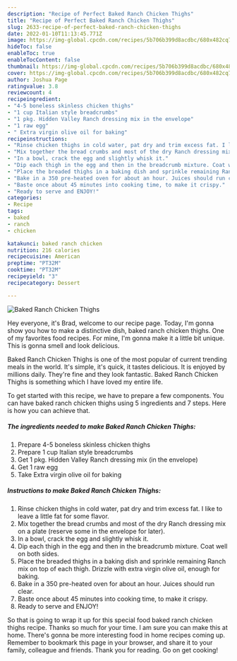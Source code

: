 ```yaml
---
description: "Recipe of Perfect Baked Ranch Chicken Thighs"
title: "Recipe of Perfect Baked Ranch Chicken Thighs"
slug: 2633-recipe-of-perfect-baked-ranch-chicken-thighs
date: 2022-01-10T11:13:45.771Z
image: https://img-global.cpcdn.com/recipes/5b706b399d8acdbc/680x482cq70/baked-ranch-chicken-thighs-recipe-main-photo.jpg
hideToc: false
enableToc: true
enableTocContent: false
thumbnail: https://img-global.cpcdn.com/recipes/5b706b399d8acdbc/680x482cq70/baked-ranch-chicken-thighs-recipe-main-photo.jpg
cover: https://img-global.cpcdn.com/recipes/5b706b399d8acdbc/680x482cq70/baked-ranch-chicken-thighs-recipe-main-photo.jpg
author: Joshua Page
ratingvalue: 3.8
reviewcount: 4
recipeingredient:
- "4-5 boneless skinless chicken thighs"
- "1 cup Italian style breadcrumbs"
- "1 pkg. Hidden Valley Ranch dressing mix in the envelope"
- "1 raw egg"
- " Extra virgin olive oil for baking"
recipeinstructions:
- "Rinse chicken thighs in cold water, pat dry and trim excess fat. I like to leave a little fat for some flavor."
- "Mix together the bread crumbs and most of the dry Ranch dressing mix on a plate (reserve some in the envelope for later)."
- "In a bowl, crack the egg and slightly whisk it."
- "Dip each thigh in the egg and then in the breadcrumb mixture. Coat well on both sides."
- "Place the breaded thighs in a baking dish and sprinkle remaining Ranch mix on top of each thigh. Drizzle with extra virgin olive oil, enough for baking."
- "Bake in a 350 pre-heated oven for about an hour. Juices should run clear."
- "Baste once about 45 minutes into cooking time, to make it crispy."
- "Ready to serve and ENJOY!"
categories:
- Recipe
tags:
- baked
- ranch
- chicken

katakunci: baked ranch chicken 
nutrition: 216 calories
recipecuisine: American
preptime: "PT32M"
cooktime: "PT32M"
recipeyield: "3"
recipecategory: Dessert

---
```



![Baked Ranch Chicken Thighs](https://img-global.cpcdn.com/recipes/5b706b399d8acdbc/680x482cq70/baked-ranch-chicken-thighs-recipe-main-photo.jpg)

Hey everyone, it's Brad, welcome to our recipe page. Today, I'm gonna show you how to make a distinctive dish, baked ranch chicken thighs. One of my favorites food recipes. For mine, I'm gonna make it a little bit unique. This is gonna smell and look delicious.

Baked Ranch Chicken Thighs is one of the most popular of current trending meals in the world. It's simple, it's quick, it tastes delicious. It is enjoyed by millions daily. They're fine and they look fantastic. Baked Ranch Chicken Thighs is something which I have loved my entire life.




To get started with this recipe, we have to prepare a few components. You can have baked ranch chicken thighs using 5 ingredients and 7 steps. Here is how you can achieve that.

<!--inarticleads1-->

##### The ingredients needed to make Baked Ranch Chicken Thighs:

1. Prepare 4-5 boneless skinless chicken thighs
1. Prepare 1 cup Italian style breadcrumbs
1. Get 1 pkg. Hidden Valley Ranch dressing mix (in the envelope)
1. Get 1 raw egg
1. Take  Extra virgin olive oil for baking




<!--inarticleads2-->

##### Instructions to make Baked Ranch Chicken Thighs:

1. Rinse chicken thighs in cold water, pat dry and trim excess fat. I like to leave a little fat for some flavor.
1. Mix together the bread crumbs and most of the dry Ranch dressing mix on a plate (reserve some in the envelope for later).
1. In a bowl, crack the egg and slightly whisk it.
1. Dip each thigh in the egg and then in the breadcrumb mixture. Coat well on both sides.
1. Place the breaded thighs in a baking dish and sprinkle remaining Ranch mix on top of each thigh. Drizzle with extra virgin olive oil, enough for baking.
1. Bake in a 350 pre-heated oven for about an hour. Juices should run clear.
1. Baste once about 45 minutes into cooking time, to make it crispy.
1. Ready to serve and ENJOY!



So that is going to wrap it up for this special food baked ranch chicken thighs recipe. Thanks so much for your time. I am sure you can make this at home. There's gonna be more interesting food in home recipes coming up. Remember to bookmark this page in your browser, and share it to your family, colleague and friends. Thank you for reading. Go on get cooking!
